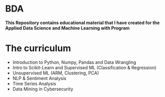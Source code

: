 # BDA
**This Repository contains educational material that I have created for the Applied Data Science and Machine Learning with Program**

# The curriculum
* Introduction to Python, Numpy, Pandas and Data Wrangling
* Intro to Scikit-Learn and Supervised ML (Classification & Regression)
* Unsupervised ML (ARM, Clustering, PCA)
* NLP & Sentiment Analysis
* Time Series Analysis
* Data Mining in Cybersecurity

